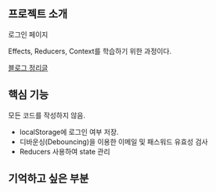 ## 프로젝트 소개

로그인 페이지

Effects, Reducers, Context를 학습하기 위한 과정이다.

[블로그 정리글](https://jhan117.github.io/react/react-learn6/)

## 핵심 기능

모든 코드를 작성하지 않음.

- localStorage에 로그인 여부 저장.
- 디바운싱(Debouncing)을 이용한 이메일 및 패스워드 유효성 검사
- Reducers 사용하여 state 관리

## 기억하고 싶은 부분

